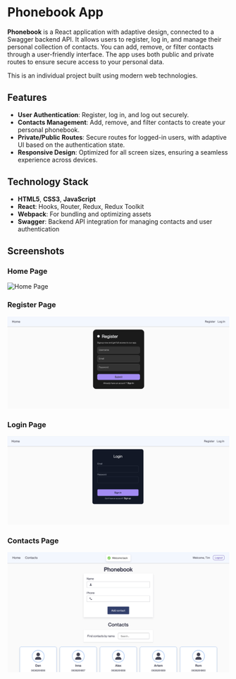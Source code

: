 # Phonebook App

**Phonebook** is a React application with adaptive design, connected to a Swagger backend API. It allows users to register, log in, and manage their personal collection of contacts. You can add, remove, or filter contacts through a user-friendly interface. The app uses both public and private routes to ensure secure access to your personal data.

This is an individual project built using modern web technologies.

## Features
- **User Authentication**: Register, log in, and log out securely.
- **Contacts Management**: Add, remove, and filter contacts to create your personal phonebook.
- **Private/Public Routes**: Secure routes for logged-in users, with adaptive UI based on the authentication state.
- **Responsive Design**: Optimized for all screen sizes, ensuring a seamless experience across devices.

## Technology Stack
- **HTML5**, **CSS3**, **JavaScript**
- **React**: Hooks, Router, Redux, Redux Toolkit
- **Webpack**: For bundling and optimizing assets
- **Swagger**: Backend API integration for managing contacts and user authentication

## Screenshots

### Home Page
![Home Page](assets/home-page-screenshot.png)

### Register Page
![Register Page](assets/register-page-screenshot.png)

### Login Page
![Login Page](assets/login-page-screenshot.png)

### Contacts Page
![Contacts Page](assets/contacts-page-screenshot.png)
